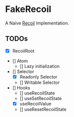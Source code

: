 # FakeRecoil

A Naive [Recoil](https://github.com/facebookexperimental/Recoil) Implementation.

## TODOs

- [x] RecoilRoot
- [] Atom
  - [] Lazy initialization
- [] Selector
  - [x] Readonly Selector
  - [] Writable Selector
- [] Hooks
  - [] useRecoilState
  - [] useSetRecoilState
  - [x] useRecoilValue
  - [] useResetRecoilState
